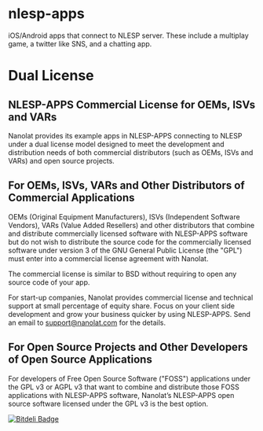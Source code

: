 nlesp-apps
==========

iOS/Android apps that connect to NLESP server. These include a multiplay game, a twitter like SNS, and a chatting app.

# Dual License
## NLESP-APPS Commercial License for OEMs, ISVs and VARs
 
Nanolat provides its example apps in NLESP-APPS connecting to NLESP under a dual license model designed to meet the development and distribution needs of both commercial distributors (such as OEMs, ISVs and VARs) and open source projects.
 
## For OEMs, ISVs, VARs and Other Distributors of Commercial Applications

OEMs (Original Equipment Manufacturers), ISVs (Independent Software Vendors), VARs (Value Added Resellers)  and other distributors that combine and distribute commercially licensed software with NLESP-APPS software but do not wish to distribute the source code for the commercially licensed software under version 3 of the GNU General Public License (the "GPL") must enter into a commercial license agreement with Nanolat.

The commercial license is similar to BSD without requiring to open any source code of your app.

For start-up companies, Nanolat provides commercial license and technical support at small percentage of equity share. 
Focus on your client side development and grow your business quicker by using NLESP-APPS. 
Send an email to support@nanolat.com for the details.

## For Open Source Projects and Other Developers of Open Source Applications
 
For developers of Free Open Source Software ("FOSS") applications under the GPL v3 or AGPL v3 that want to combine and distribute those FOSS applications with NLESP-APPS software, Nanolat’s NLESP-APPS open source software licensed under the GPL v3 is the best option.


[![Bitdeli Badge](https://d2weczhvl823v0.cloudfront.net/Kangmo/nlesp-apps/trend.png)](https://bitdeli.com/free "Bitdeli Badge")


